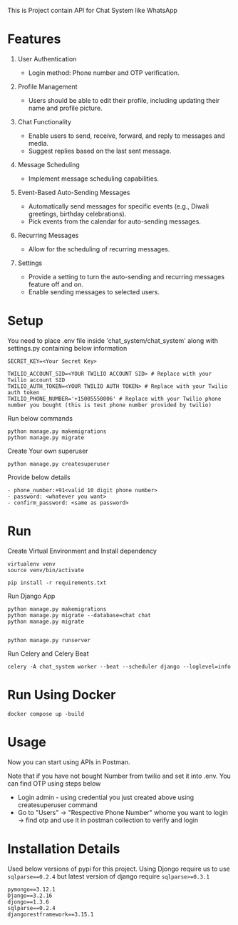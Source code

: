 This is Project contain API for Chat System like WhatsApp

# Features
1. User Authentication
    - Login method: Phone number and OTP verification.

2. Profile Management
    - Users should be able to edit their profile, including updating their name and profile picture.

3. Chat Functionality
    - Enable users to send, receive, forward, and reply to messages and media.
    - Suggest replies based on the last sent message.

4. Message Scheduling
    - Implement message scheduling capabilities.

5. Event-Based Auto-Sending Messages
   - Automatically send messages for specific events (e.g., Diwali greetings, birthday celebrations).
   - Pick events from the calendar for auto-sending messages.

6. Recurring Messages
   - Allow for the scheduling of recurring messages.

7. Settings
   - Provide a setting to turn the auto-sending and recurring messages feature off and on.
   - Enable sending messages to selected users.

# Setup
You need to place .env file inside 'chat_system/chat_system' along with settings.py containing below information
```
SECRET_KEY=<Your Secret Key>

TWILIO_ACCOUNT_SID=<YOUR TWILIO ACCOUNT SID> # Replace with your Twilio account SID
TWILIO_AUTH_TOKEN=<YOUR TWILIO AUTH TOKEN> # Replace with your Twilio auth token
TWILIO_PHONE_NUMBER='+15005550006' # Replace with your Twilio phone number you bought (this is test phone number provided by twilio)
```

Run below commands
```commandline
python manage.py makemigrations
python manage.py migrate
```
Create Your own superuser
```commandline
python manage.py createsuperuser
```

Provide below details

    - phone_number:+91<valid 10 digit phone number>
    - password: <whatever you want>
    - confirm_password: <same as password>


# Run 
Create Virtual Environment and Install dependency
```commandline
virtualenv venv
source venv/bin/activate

pip install -r requirements.txt
```

Run Django App
```commandline
python manage.py makemigrations
python manage.py migrate --database=chat chat
python manage.py migrate


python manage.py runserver
```

Run Celery and Celery Beat
```commandline
celery -A chat_system worker --beat --scheduler django --loglevel=info
```

# Run Using Docker
```commandline
docker compose up -build
```

# Usage
Now you can start using APIs in Postman.

Note that if you have not bought Number from twilio and set it into .env. You can find OTP using steps below 
    
   - Login admin - using credential you just created above using createsuperuser command
   - Go to "Users" -> "Respective Phone Number" whome you want to login -> find otp and use it in postman collection to verify and login

# Installation Details
Used below versions of pypi for this project. Using Djongo require us to use `sqlparse==0.2.4` but latest version of django require `sqlparse>=0.3.1`
```
pymongo==3.12.1
Django==3.2.16
djongo==1.3.6
sqlparse==0.2.4
djangorestframework==3.15.1
```

